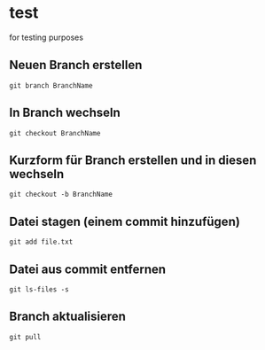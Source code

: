 # test
for testing purposes

## Neuen Branch erstellen

```git branch BranchName```

## In Branch wechseln

```git checkout BranchName```

## Kurzform für Branch erstellen und in diesen wechseln

```git checkout -b BranchName```

## Datei stagen (einem commit hinzufügen)

```git add file.txt```

## Datei aus commit entfernen

```git ls-files -s```

## Branch aktualisieren

```git pull```
